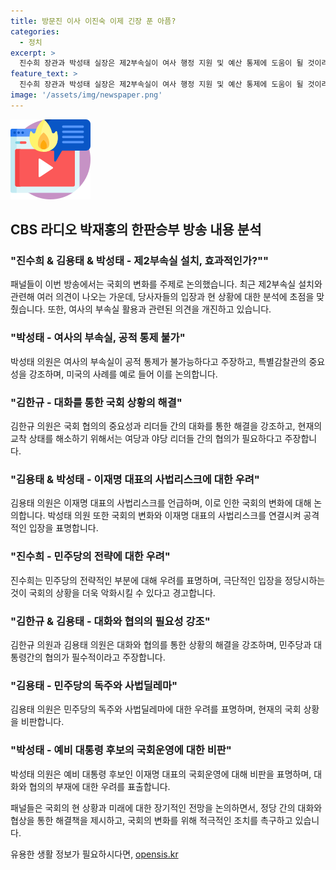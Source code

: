 ```yaml
---
title: 방문진 이사 이진숙 이제 긴장 푼 아픔?
categories:
  - 정치
excerpt: >
  진수희 장관과 박성태 실장은 제2부속실이 여사 행정 지원 및 예산 통제에 도움이 될 것이라고 언급했으나, 김한규 의원은 효과에 의문을 표현했습니다. 또한, 이진숙 방통위원장의 탄핵소추안에 대한 논의와 과방위의 극한 갈등, 지역선거 등에 대한 여당과 야당의 견해도 다뤘습니다. 김용태 의원은 민주당의 독주를 비판하고, 국민의힘의 김한규 의원은 협상을 강조했으며, 진수희 장관은 민주당의 법제화 진정성을 의심했고, 박성태 실장은 정치 상황을 분석했습니다. 국회의원들은 대통령과의 협상을 강조하며 현재의 국정 논란을 해소하기 위해 대화가 필요하다는 입장을 보였습니다.
feature_text: >
  진수희 장관과 박성태 실장은 제2부속실이 여사 행정 지원 및 예산 통제에 도움이 될 것이라고 언급했으나, 김한규 의원은 효과에 의문을 표현했습니다. 또한, 이진숙 방통위원장의 탄핵소추안에 대한 논의와 과방위의 극한 갈등, 지역선거 등에 대한 여당과 야당의 견해도 다뤘습니다. 김용태 의원은 민주당의 독주를 비판하고, 국민의힘의 김한규 의원은 협상을 강조했으며, 진수희 장관은 민주당의 법제화 진정성을 의심했고, 박성태 실장은 정치 상황을 분석했습니다. 국회의원들은 대통령과의 협상을 강조하며 현재의 국정 논란을 해소하기 위해 대화가 필요하다는 입장을 보였습니다.
image: '/assets/img/newspaper.png'
---
```


<p><img src="/assets/img/news.png" alt="rentncar 속보" /></p>

<h2>CBS 라디오 박재홍의 한판승부 방송 내용 분석</h2>

<h3>"진수희 &amp; 김용태 &amp; 박성태 - 제2부속실 설치, 효과적인가?""</h3>

<p>패널들이 이번 방송에서는 국회의 변화를 주제로 논의했습니다. 최근 제2부속실 설치와 관련해 여러 의견이 나오는 가운데, 당사자들의 입장과 현 상황에 대한 분석에 초점을 맞췄습니다. 또한, 여사의 부속실 활용과 관련된 의견을 개진하고 있습니다.</p>

<h3>"박성태 - 여사의 부속실, 공적 통제 불가"</h3>

<p>박성태 의원은 여사의 부속실이 공적 통제가 불가능하다고 주장하고, 특별감찰관의 중요성을 강조하며, 미국의 사례를 예로 들어 이를 논의합니다.</p>

<h3>"김한규 - 대화를 통한 국회 상황의 해결"</h3>

<p>김한규 의원은 국회 협의의 중요성과 리더들 간의 대화를 통한 해결을 강조하고, 현재의 교착 상태를 해소하기 위해서는 여당과 야당 리더들 간의 협의가 필요하다고 주장합니다.</p>

<h3>"김용태 &amp; 박성태 - 이재명 대표의 사법리스크에 대한 우려"</h3>

<p>김용태 의원은 이재명 대표의 사법리스크를 언급하며, 이로 인한 국회의 변화에 대해 논의합니다. 박성태 의원 또한 국회의 변화와 이재명 대표의 사법리스크를 연결시켜 공격적인 입장을 표명합니다.</p>

<h3>"진수희 - 민주당의 전략에 대한 우려"</h3>

<p>진수희는 민주당의 전략적인 부분에 대해 우려를 표명하며, 극단적인 입장을 정당시하는 것이 국회의 상황을 더욱 악화시킬 수 있다고 경고합니다.</p>

<h3>"김한규 &amp; 김용태 - 대화와 협의의 필요성 강조"</h3>

<p>김한규 의원과 김용태 의원은 대화와 협의를 통한 상황의 해결을 강조하며, 민주당과 대통령간의 협의가 필수적이라고 주장합니다.</p>

<h3>"김용태 - 민주당의 독주와 사법딜레마"</h3>

<p>김용태 의원은 민주당의 독주와 사법딜레마에 대한 우려를 표명하며, 현재의 국회 상황을 비판합니다.</p>

<h3>"박성태 - 예비 대통령 후보의 국회운영에 대한 비판"</h3>

<p>박성태 의원은 예비 대통령 후보인 이재명 대표의 국회운영에 대해 비판을 표명하며, 대화와 협의의 부재에 대한 우려를 표출합니다.</p>

<p>패널들은 국회의 현 상황과 미래에 대한 장기적인 전망을 논의하면서, 정당 간의 대화와 협상을 통한 해결책을 제시하고, 국회의 변화를 위해 적극적인 조치를 촉구하고 있습니다.</p>
유용한 생활 정보가 필요하시다면, <a href="https://opensis.kr" rel="dofollow">opensis.kr</a>


